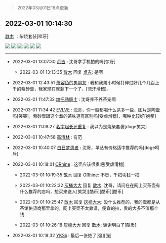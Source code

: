 > 2022年03月01日16点更新
<link rel="stylesheet" href="https://cdn.jsdelivr.net/gh/taotie6/sampleJSON@main/css/photo_show.css">
<meta name="referrer" content="no-referrer" />


 ## 2022-03-01 10:14:30 

 [㪚木](https://www.coolapk.com/feed/33905192?shareKey=NTkxZTc2OWIyMmU3NjIxZDhlMzU~) ：柴烧套装[呲牙] 

<div class="album">
<img class="img-item" src="http://image.coolapk.com/feed/2022/0301/10/1081091_2871a4c2_0866_6513_949@3840x1650.jpeg" />
<img class="img-item" src="http://image.coolapk.com/feed/2022/0301/10/1081091_38a1abd3_0866_6519_235@3840x1650.jpeg" />
<img class="img-item" src="http://image.coolapk.com/feed/2022/0301/10/1081091_4a16ef5f_0866_6524_640@3840x1650.jpeg" />
<img class="img-item" src="http://image.coolapk.com/feed/2022/0301/10/1081091_6b790f14_0866_6535_638@3840x1650.jpeg" />
<img class="img-item" src="http://image.coolapk.com/feed/2022/0301/10/1081091_179b7cc3_0866_6544_343@3840x1650.jpeg" />
<img class="img-item" src="http://image.coolapk.com/feed/2022/0301/10/1081091_8f08e982_0866_6547_86@1650x3840.jpeg" />
</div>

 ------- 

- 2022-03-01 13:07:30 [贞吉](uid=2727798) : 沈哥拿手机拍的吗[惊讶] 

    - 2022-03-01 13:13:35 [㪚木](uid=1081091) 回复 [贞吉](uid=2727798): 是啊 

- 2022-03-01 12:43:51 [萧容鱼的男朋友](uid=2377889) : 我和我弟小时候打碎过好几个几百上千的紫砂壶，我家现在就剩下一个了，[流汗滑稽]。 

- 2022-03-01 11:47:32 [加把劲騎士](uid=647149) : 沈哥养不养茶宠啊 

- 2022-03-01 11:34:42 [EVLVE](uid=624501) : 沈哥，你一般都喝什么茶多一些，图片是陶壶吗[笑哭]，紫砂壶跟这个煮的茶味道有区别吗[受虐滑稽]，哪种比较好[抱拳] 

- 2022-03-01 11:08:27 [名字起长还重复](uid=485854) : 我以为是烧柴套装[doge笑哭] 

- 2022-03-01 10:47:58 [高清林](uid=8114305) : 有范 

- 2022-03-01 10:40:07 [白日梦患者](uid=533502) : 沈哥，单丛有价格适中推荐的吗[doge呵斥] 

- 2022-03-01 10:18:01 [ORhine](uid=3247844) : 这壶应该很贵吧[受虐滑稽] 

    - 2022-03-01 10:19:35 [㪚木](uid=1081091) 回复 [ORhine](uid=3247844): 不贵，千把块钱一把 

    - 2022-03-01 10:22:32 [灰桶大大](uid=1095285) 回复 [㪚木](uid=1081091): 沈哥，请问在在网上买茶壶有什么推荐的店吗，想买来送人[笑哭][酷币][酷币][酷币] 

    - 2022-03-01 10:25:47 [㪚木](uid=1081091) 回复 [灰桶大大](uid=1095285): 没什么推荐的，我的壶都是从茶馆供货商那里拿的，网上买壶不太靠谱，便宜的拉，贵的大多不值那个钱 

    - 2022-03-01 10:26:18 [灰桶大大](uid=1095285) 回复 [㪚木](uid=1081091): 谢谢明白了[酷币] 

- 2022-03-01 10:18:32 [YKSii](uid=2291498) : 最后一张绝了[强][强] 

